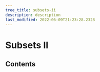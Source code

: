 ```yaml
---
tree_title: subsets-ii
description: description
last_modified: 2022-06-09T21:23:28.2328
---
```


# Subsets II

## Contents
